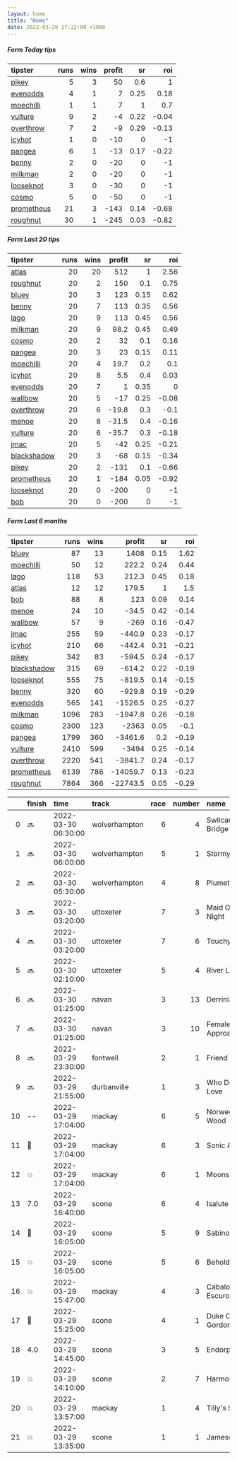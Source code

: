 ```yaml
---   
layout: home  
title: "Home"   
date: 2022-03-29 17:22:09 +1000  
---   
```



##### Form Today tips   

| tipster                                                       |   runs |   wins |   profit |   sr |   roi |
|:--------------------------------------------------------------|-------:|-------:|---------:|-----:|------:|
| [pikey](https://mrwayneo.github.io/tips/pikey.html)           |      5 |      3 |       50 | 0.6  |  1    |
| [evenodds](https://mrwayneo.github.io/tips/evenodds.html)     |      4 |      1 |        7 | 0.25 |  0.18 |
| [moechilli](https://mrwayneo.github.io/tips/moechilli.html)   |      1 |      1 |        7 | 1    |  0.7  |
| [vulture](https://mrwayneo.github.io/tips/vulture.html)       |      9 |      2 |       -4 | 0.22 | -0.04 |
| [overthrow](https://mrwayneo.github.io/tips/overthrow.html)   |      7 |      2 |       -9 | 0.29 | -0.13 |
| [icyhot](https://mrwayneo.github.io/tips/icyhot.html)         |      1 |      0 |      -10 | 0    | -1    |
| [pangea](https://mrwayneo.github.io/tips/pangea.html)         |      6 |      1 |      -13 | 0.17 | -0.22 |
| [benny](https://mrwayneo.github.io/tips/benny.html)           |      2 |      0 |      -20 | 0    | -1    |
| [milkman](https://mrwayneo.github.io/tips/milkman.html)       |      2 |      0 |      -20 | 0    | -1    |
| [looseknot](https://mrwayneo.github.io/tips/looseknot.html)   |      3 |      0 |      -30 | 0    | -1    |
| [cosmo](https://mrwayneo.github.io/tips/cosmo.html)           |      5 |      0 |      -50 | 0    | -1    |
| [prometheus](https://mrwayneo.github.io/tips/prometheus.html) |     21 |      3 |     -143 | 0.14 | -0.68 |
| [roughnut](https://mrwayneo.github.io/tips/roughnut.html)     |     30 |      1 |     -245 | 0.03 | -0.82 |

##### Form Last 20 tips   

| tipster                                                         |   runs |   wins |   profit |   sr |   roi |
|:----------------------------------------------------------------|-------:|-------:|---------:|-----:|------:|
| [atlas](https://mrwayneo.github.io/tips/atlas.html)             |     20 |     20 |    512   | 1    |  2.56 |
| [roughnut](https://mrwayneo.github.io/tips/roughnut.html)       |     20 |      2 |    150   | 0.1  |  0.75 |
| [bluey](https://mrwayneo.github.io/tips/bluey.html)             |     20 |      3 |    123   | 0.15 |  0.62 |
| [benny](https://mrwayneo.github.io/tips/benny.html)             |     20 |      7 |    113   | 0.35 |  0.56 |
| [lago](https://mrwayneo.github.io/tips/lago.html)               |     20 |      9 |    113   | 0.45 |  0.56 |
| [milkman](https://mrwayneo.github.io/tips/milkman.html)         |     20 |      9 |     98.2 | 0.45 |  0.49 |
| [cosmo](https://mrwayneo.github.io/tips/cosmo.html)             |     20 |      2 |     32   | 0.1  |  0.16 |
| [pangea](https://mrwayneo.github.io/tips/pangea.html)           |     20 |      3 |     23   | 0.15 |  0.11 |
| [moechilli](https://mrwayneo.github.io/tips/moechilli.html)     |     20 |      4 |     19.7 | 0.2  |  0.1  |
| [icyhot](https://mrwayneo.github.io/tips/icyhot.html)           |     20 |      8 |      5.5 | 0.4  |  0.03 |
| [evenodds](https://mrwayneo.github.io/tips/evenodds.html)       |     20 |      7 |      1   | 0.35 |  0    |
| [wallbow](https://mrwayneo.github.io/tips/wallbow.html)         |     20 |      5 |    -17   | 0.25 | -0.08 |
| [overthrow](https://mrwayneo.github.io/tips/overthrow.html)     |     20 |      6 |    -19.8 | 0.3  | -0.1  |
| [menoe](https://mrwayneo.github.io/tips/menoe.html)             |     20 |      8 |    -31.5 | 0.4  | -0.16 |
| [vulture](https://mrwayneo.github.io/tips/vulture.html)         |     20 |      6 |    -35.7 | 0.3  | -0.18 |
| [jmac](https://mrwayneo.github.io/tips/jmac.html)               |     20 |      5 |    -42   | 0.25 | -0.21 |
| [blackshadow](https://mrwayneo.github.io/tips/blackshadow.html) |     20 |      3 |    -68   | 0.15 | -0.34 |
| [pikey](https://mrwayneo.github.io/tips/pikey.html)             |     20 |      2 |   -131   | 0.1  | -0.66 |
| [prometheus](https://mrwayneo.github.io/tips/prometheus.html)   |     20 |      1 |   -184   | 0.05 | -0.92 |
| [looseknot](https://mrwayneo.github.io/tips/looseknot.html)     |     20 |      0 |   -200   | 0    | -1    |
| [bob](https://mrwayneo.github.io/tips/bob.html)                 |     20 |      0 |   -200   | 0    | -1    |

##### Form Last 6 months   

| tipster                                                         |   runs |   wins |   profit |   sr |   roi |
|:----------------------------------------------------------------|-------:|-------:|---------:|-----:|------:|
| [bluey](https://mrwayneo.github.io/tips/bluey.html)             |     87 |     13 |   1408   | 0.15 |  1.62 |
| [moechilli](https://mrwayneo.github.io/tips/moechilli.html)     |     50 |     12 |    222.2 | 0.24 |  0.44 |
| [lago](https://mrwayneo.github.io/tips/lago.html)               |    118 |     53 |    212.3 | 0.45 |  0.18 |
| [atlas](https://mrwayneo.github.io/tips/atlas.html)             |     12 |     12 |    179.5 | 1    |  1.5  |
| [bob](https://mrwayneo.github.io/tips/bob.html)                 |     88 |      8 |    123   | 0.09 |  0.14 |
| [menoe](https://mrwayneo.github.io/tips/menoe.html)             |     24 |     10 |    -34.5 | 0.42 | -0.14 |
| [wallbow](https://mrwayneo.github.io/tips/wallbow.html)         |     57 |      9 |   -269   | 0.16 | -0.47 |
| [jmac](https://mrwayneo.github.io/tips/jmac.html)               |    255 |     59 |   -440.9 | 0.23 | -0.17 |
| [icyhot](https://mrwayneo.github.io/tips/icyhot.html)           |    210 |     66 |   -442.4 | 0.31 | -0.21 |
| [pikey](https://mrwayneo.github.io/tips/pikey.html)             |    342 |     83 |   -594.5 | 0.24 | -0.17 |
| [blackshadow](https://mrwayneo.github.io/tips/blackshadow.html) |    315 |     69 |   -614.2 | 0.22 | -0.19 |
| [looseknot](https://mrwayneo.github.io/tips/looseknot.html)     |    555 |     75 |   -819.5 | 0.14 | -0.15 |
| [benny](https://mrwayneo.github.io/tips/benny.html)             |    320 |     60 |   -929.8 | 0.19 | -0.29 |
| [evenodds](https://mrwayneo.github.io/tips/evenodds.html)       |    565 |    141 |  -1526.5 | 0.25 | -0.27 |
| [milkman](https://mrwayneo.github.io/tips/milkman.html)         |   1096 |    283 |  -1947.8 | 0.26 | -0.18 |
| [cosmo](https://mrwayneo.github.io/tips/cosmo.html)             |   2300 |    123 |  -2363   | 0.05 | -0.1  |
| [pangea](https://mrwayneo.github.io/tips/pangea.html)           |   1799 |    360 |  -3461.6 | 0.2  | -0.19 |
| [vulture](https://mrwayneo.github.io/tips/vulture.html)         |   2410 |    599 |  -3494   | 0.25 | -0.14 |
| [overthrow](https://mrwayneo.github.io/tips/overthrow.html)     |   2220 |    541 |  -3841.7 | 0.24 | -0.17 |
| [prometheus](https://mrwayneo.github.io/tips/prometheus.html)   |   6139 |    786 | -14059.7 | 0.13 | -0.23 |
| [roughnut](https://mrwayneo.github.io/tips/roughnut.html)       |   7864 |    366 | -22743.5 | 0.05 | -0.29 |

|    | finish            | time                | track         |   race |   number | name              |   odds | tipster            |
|---:|:------------------|:--------------------|:--------------|-------:|---------:|:------------------|-------:|:-------------------|
|  0 | :soon:            | 2022-03-30 06:30:00 | wolverhampton |      6 |        4 | Swilcan Bridge    |   3.7  | vulture            |
|  1 | :soon:            | 2022-03-30 06:00:00 | wolverhampton |      5 |        1 | Stormy Ocean      |   2.2  | evenodds,overthrow |
|  2 | :soon:            | 2022-03-30 05:30:00 | wolverhampton |      4 |        8 | Plumette          |   4.6  | vulture            |
|  3 | :soon:            | 2022-03-30 03:20:00 | uttoxeter     |      7 |        3 | Maid Of The Night |  12    | vulture,milkman    |
|  4 | :soon:            | 2022-03-30 03:20:00 | uttoxeter     |      7 |        6 | Touchy Feely      |   1.9  | evenodds,overthrow |
|  5 | :soon:            | 2022-03-30 02:10:00 | uttoxeter     |      5 |        4 | River Legend      |   3.3  | overthrow          |
|  6 | :soon:            | 2022-03-30 01:25:00 | navan         |      3 |       13 | Derrinlaur        |   7.5  | looseknot          |
|  7 | :soon:            | 2022-03-30 01:25:00 | navan         |      3 |       10 | Female Approach   |   8.5  | looseknot          |
|  8 | :soon:            | 2022-03-29 23:30:00 | fontwell      |      2 |        1 | Friend Or Foe     |   1.75 | evenodds,overthrow |
|  9 | :soon:            | 2022-03-29 21:55:00 | durbanville   |      1 |        3 | Who Do You Love   |   0    | milkman            |
| 10 | --                | 2022-03-29 17:04:00 | mackay        |      6 |        5 | Norwegian Wood    |   7.5  | pangea             |
| 11 | :2nd_place_medal: | 2022-03-29 17:04:00 | mackay        |      6 |        3 | Sonic Arrow       |   3.6  | pangea,overthrow   |
| 12 | :boom:            | 2022-03-29 17:04:00 | mackay        |      6 |        1 | Moonshiner        |   3.8  | vulture            |
| 13 | 7.0               | 2022-03-29 16:40:00 | scone         |      6 |        4 | Isalute           |   5    | pikey              |
| 14 | :3rd_place_medal: | 2022-03-29 16:05:00 | scone         |      5 |        9 | Sabino            |   4.75 | benny,pangea       |
| 15 | :boom:            | 2022-03-29 16:05:00 | scone         |      5 |        6 | Beholder          |   6    | evenodds,pikey     |
| 16 | :boom:            | 2022-03-29 15:47:00 | mackay        |      4 |        3 | Cabalo Escuro     |   1.67 | moechilli          |
| 17 | :3rd_place_medal: | 2022-03-29 15:25:00 | scone         |      4 |        1 | Duke Of Gordon    |   8    | looseknot,pikey    |
| 18 | 4.0               | 2022-03-29 14:45:00 | scone         |      3 |        5 | Endorphins        |   4.8  | pangea,icyhot      |
| 19 | :boom:            | 2022-03-29 14:10:00 | scone         |      2 |        7 | Harmony Halo      |   7.5  | pikey              |
| 20 | :boom:            | 2022-03-29 13:57:00 | mackay        |      1 |        4 | Tilly's Secret    |   4.33 | vulture            |
| 21 | :boom:            | 2022-03-29 13:35:00 | scone         |      1 |        1 | Jamesonheart      |   1.75 | overthrow,pikey    |
